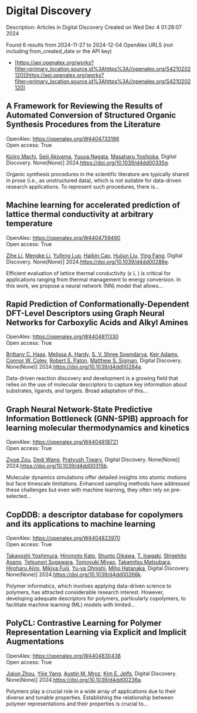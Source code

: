 # Digital Discovery
Description: Articles in Digital Discovery
Created on Wed Dec  4 01:28:07 2024

Found 6 results from 2024-11-27 to 2024-12-04
OpenAlex URLS (not including from_created_date or the API key)
- [https://api.openalex.org/works?filter=primary_location.source.id%3Ahttps%3A//openalex.org/S4210202120](https://api.openalex.org/works?filter=primary_location.source.id%3Ahttps%3A//openalex.org/S4210202120)

## A Framework for Reviewing the Results of Automated Conversion of Structured Organic Synthesis Procedures from the Literature   

OpenAlex: https://openalex.org/W4404733186    
Open access: True
    
[Kojiro Machi](https://openalex.org/A5033045938), [Seiji Akiyama](https://openalex.org/A5083481852), [Yuuya Nagata](https://openalex.org/A5011928915), [Masaharu Yoshioka](https://openalex.org/A5073957412), Digital Discovery. None(None)] 2024.https://doi.org/10.1039/d4dd00335g.
    
Organic synthesis procedures in the scientific literature are typically shared in prose (i.e., as unstructured data), which is not suitable for data-driven research applications. To represent such procedures, there is...    

    

## Machine learning for accelerated prediction of lattice thermal conductivity at arbitrary temperature   

OpenAlex: https://openalex.org/W4404759490    
Open access: True
    
[Zihe Li](https://openalex.org/A5100732498), [Mengke Li](https://openalex.org/A5100730941), [Yufeng Luo](https://openalex.org/A5081134162), [Haibin Cao](https://openalex.org/A5089217355), [Huijun Liu](https://openalex.org/A5100363578), [Ying Fang](https://openalex.org/A5103147215), Digital Discovery. None(None)] 2024.https://doi.org/10.1039/d4dd00286e.
    
Efficient evaluation of lattice thermal conductivity (κ L ) is critical for applications ranging from thermal management to energy conversion. In this work, we propose a neural network (NN) model that allows...    

    

## Rapid Prediction of Conformationally-Dependent DFT-Level Descriptors using Graph Neural Networks for Carboxylic Acids and Alkyl Amines   

OpenAlex: https://openalex.org/W4404811330    
Open access: True
    
[Brittany C. Haas](https://openalex.org/A5084383117), [Melissa A. Hardy](https://openalex.org/A5055591760), [S. V. Shree Sowndarya](https://openalex.org/A5108296236), [Keir Adams](https://openalex.org/A5063726750), [Connor W. Coley](https://openalex.org/A5076162644), [Robert S. Paton](https://openalex.org/A5056441542), [Matthew S. Sigman](https://openalex.org/A5005862481), Digital Discovery. None(None)] 2024.https://doi.org/10.1039/d4dd00284a.
    
Data-driven reaction discovery and development is a growing field that relies on the use of molecular descriptors to capture key information about substrates, ligands, and targets. Broad adaptation of this...    

    

## Graph Neural Network-State Predictive Information Bottleneck (GNN-SPIB) approach for learning molecular thermodynamics and kinetics   

OpenAlex: https://openalex.org/W4404818721    
Open access: True
    
[Ziyue Zou](https://openalex.org/A5017830766), [Dedi Wang](https://openalex.org/A5074284831), [Pratyush Tiwary](https://openalex.org/A5070740163), Digital Discovery. None(None)] 2024.https://doi.org/10.1039/d4dd00315b.
    
Molecular dynamics simulations offer detailed insights into atomic motions but face timescale limitations. Enhanced sampling methods have addressed these challenges but even with machine learning, they often rely on pre-selected...    

    

## CopDDB: a descriptor database for copolymers and its applications to machine learning   

OpenAlex: https://openalex.org/W4404823970    
Open access: True
    
[Takayoshi Yoshimura](https://openalex.org/A5089729015), [Hiromoto Kato](https://openalex.org/A5104163161), [Shunto Oikawa](https://openalex.org/A5113640380), [T. Inagaki](https://openalex.org/A5053410744), [Shigehito Asano](https://openalex.org/A5064406771), [Tetsunori Sugawara](https://openalex.org/A5061270893), [Tomoyuki Miyao](https://openalex.org/A5007145690), [Takamitsu Matsubara](https://openalex.org/A5042074952), [Hiroharu Ajiro](https://openalex.org/A5051357022), [Mikiya Fujii](https://openalex.org/A5101491784), [Yu‐ya Ohnishi](https://openalex.org/A5053454625), [Miho Hatanaka](https://openalex.org/A5004626824), Digital Discovery. None(None)] 2024.https://doi.org/10.1039/d4dd00266k.
    
Polymer informatics, which involves applying data-driven science to polymers, has attracted considerable research interest. However, developing adequate descriptors for polymers, particularly copolymers, to facilitate machine learning (ML) models with limited...    

    

## PolyCL: Contrastive Learning for Polymer Representation Learning via Explicit and Implicit Augmentations   

OpenAlex: https://openalex.org/W4404830438    
Open access: True
    
[Jiajun Zhou](https://openalex.org/A5054834430), [Yijie Yang](https://openalex.org/A5110975187), [Austin M. Mroz](https://openalex.org/A5000408874), [Kim E. Jelfs](https://openalex.org/A5056792018), Digital Discovery. None(None)] 2024.https://doi.org/10.1039/d4dd00236a.
    
Polymers play a crucial role in a wide array of applications due to their diverse and tunable properties. Establishing the relationship between polymer representations and their properties is crucial to...    

    
